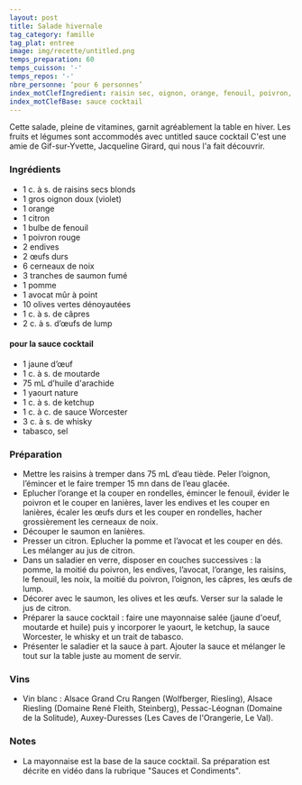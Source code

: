 ```yaml
---
layout: post
title: Salade hivernale
tag_category: famille
tag_plat: entree
image: img/recette/untitled.png
temps_preparation: 60
temps_cuisson: '-'
temps_repos: '-'
nbre_personne: ‘pour 6 personnes’
index_motClefIngredient: raisin sec, oignon, orange, fenouil, poivron, endive, œuf, noix, saumon fumé, pomme, avocat, olive, câpre
index_motClefBase: sauce cocktail
---
```

Cette salade, pleine de vitamines, garnit agréablement la table en hiver. Les fruits et légumes sont accommodés avec untitled sauce cocktail C'est une amie de Gif-sur-Yvette, Jacqueline Girard, qui nous l'a fait découvrir.

### Ingrédients
* 1 c. à s. de raisins secs blonds
* 1 gros oignon doux (violet)
* 1 orange
* 1 citron
* 1 bulbe de fenouil
* 1 poivron rouge
* 2 endives
* 2 œufs durs
* 6 cerneaux de noix
* 3 tranches de saumon fumé
* 1 pomme
* 1 avocat mûr à point
* 10 olives vertes dénoyautées
* 1 c. à s. de câpres
* 2 c. à s. d’œufs de lump
#### pour la sauce cocktail
* 1 jaune d’œuf
* 1 c. à s. de moutarde
* 75 mL d’huile d'arachide
* 1 yaourt nature
* 1 c. à s. de ketchup
* 1 c. à c. de sauce Worcester
* 3 c. à s. de whisky
* tabasco, sel


### Préparation
* Mettre les raisins à tremper dans 75 mL d’eau tiède. Peler l’oignon, l’émincer et le faire tremper 15 mn dans de l’eau glacée.
* Eplucher l’orange et la couper en rondelles, émincer le fenouil, évider le poivron et le couper en lanières, laver les endives et les couper en lanières, écaler les œufs durs et les couper en rondelles, hacher grossièrement les cerneaux de noix.
* Découper le saumon en lanières.
* Presser un citron. Eplucher la pomme et l’avocat et les couper en dés. Les mélanger au jus de citron.
* Dans un saladier en verre, disposer en couches successives : la pomme, la moitié du poivron, les endives, l’avocat, l’orange, les raisins, le fenouil, les noix, la moitié du poivron, l’oignon, les câpres, les œufs de lump.
* Décorer avec le saumon, les olives et les œufs. Verser sur la salade le jus de citron.
* Préparer la sauce cocktail : faire une mayonnaise salée (jaune d'oeuf, moutarde et huile) puis y incorporer le yaourt, le ketchup, la sauce Worcester, le whisky et un trait de tabasco.  
* Présenter le saladier et la sauce à part. Ajouter la sauce et mélanger le tout sur la table juste au moment de servir.


### Vins
* Vin blanc : Alsace Grand Cru Rangen (Wolfberger, Riesling), Alsace Riesling (Domaine René Fleith, Steinberg), Pessac-Léognan (Domaine de la Solitude), Auxey-Duresses (Les Caves de l'Orangerie, Le Val).

### Notes
* La mayonnaise est la base de la sauce cocktail. Sa préparation est décrite en vidéo dans la rubrique "Sauces et Condiments".
